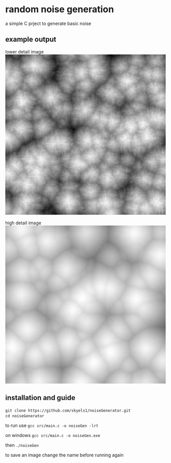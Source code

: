 # random noise generation
a simple C prject to generate basic noise

## example output

lower detail image
![(image) example of what the code looks like](/previews/noiseMap.png)

high detail image
![(image) example of what the code looks like](/previews/noiseMapHighDetail.png)
## installation and guide
`git clone https://github.com/skyels1/noiseGenerator.git`\
`cd noiseGenerator`

to run use `gcc src/main.c -o noiseGen -lrt`

on windows `gcc src/main.c -o noiseGen.exe`

then `./noiseGen`

to save an image change the name before running again